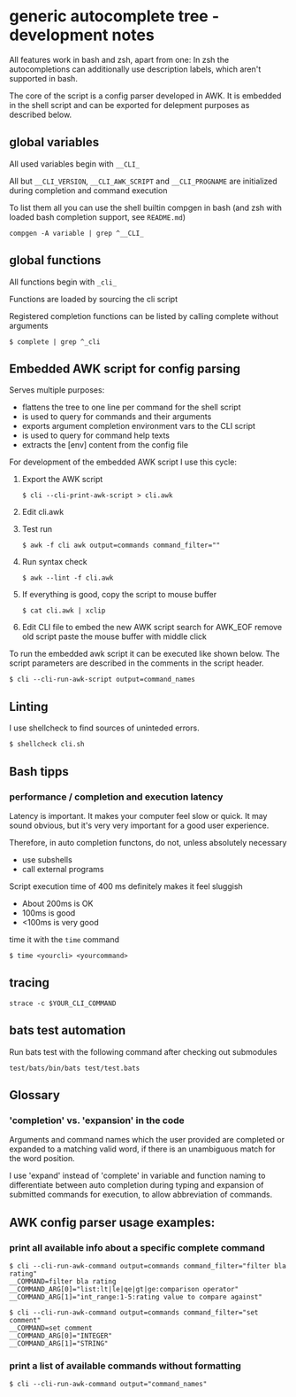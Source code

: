# generic autocomplete tree - development notes

All features work in bash and zsh, apart from one:
In zsh the autocompletions can additionally use description labels, which
aren't supported in bash.

The core of the script is a config parser developed in AWK.
It is embedded in the shell script and can be exported for delepment purposes as described below.

## global variables 

All used variables begin with `__CLI_`

All but `__CLI_VERSION`, `__CLI_AWK_SCRIPT` and `__CLI_PROGNAME` are initialized during completion and command execution

To list them all you can use the shell builtin compgen in bash (and zsh with loaded bash completion support, see `README.md`)

	compgen -A variable | grep ^__CLI_

## global functions

All functions begin with `_cli_`

Functions are loaded by sourcing the cli script


Registered completion functions can be listed by calling complete without arguments

	$ complete | grep ^_cli



## Embedded AWK script for config parsing

Serves multiple purposes:

- flattens the tree to one line per command for the shell script 
- is used to query for commands and their arguments
- exports argument completion environment vars to the CLI script
- is used to query for command help texts
- extracts the [env] content from the config file


For development of the embedded AWK script I use this cycle:

1. Export the AWK script

    `$ cli --cli-print-awk-script > cli.awk` 

2. Edit cli.awk

3. Test run

    `$ awk -f cli awk output=commands command_filter=""`

3. Run syntax check 

    `$ awk --lint -f cli.awk`

4. If everything is good, copy the script to mouse buffer

    `$ cat cli.awk | xclip`

5. Edit CLI file to embed the new AWK script
   search for AWK_EOF
   remove old script
   paste the mouse buffer with middle click

To run the embedded awk script it can be executed like shown below.
The script parameters are described in the comments in the script header.

   `$ cli --cli-run-awk-script output=command_names`

## Linting

I use shellcheck to find sources of uninteded errors.


   `$ shellcheck cli.sh`

## Bash tipps

### performance / completion and execution latency

Latency is important. It makes your computer feel slow or quick.
It may sound obvious, but it's very very important for a good user experience.

Therefore, in auto completion functons, do not, unless absolutely necessary

- use subshells
- call external programs 



Script execution time of 400 ms definitely makes it feel sluggish 

- About 200ms is OK
- 100ms is good
- <100ms is very good


time it with the `time` command

	$ time <yourcli> <yourcommand>


## tracing 

	strace -c $YOUR_CLI_COMMAND


## bats test automation

Run bats test with the following command after checking out submodules

	test/bats/bin/bats test/test.bats



## Glossary

### 'completion' vs. 'expansion' in the code

Arguments and command names which the user provided are completed
or expanded to a matching valid word, if there is an unambiguous
match for the word position. 

I use 'expand' instead of 'complete' in variable and function naming
to differentiate between auto completion during typing and
expansion of submitted commands for execution, to allow
abbreviation of commands.


## AWK config parser usage examples: 


### print all available info about a specific complete command

	$ cli --cli-run-awk-command output=commands command_filter="filter bla rating"
	__COMMAND=filter bla rating
	__COMMAND_ARG[0]="list:lt|le|qe|gt|ge:comparison operator"
	__COMMAND_ARG[1]="int_range:1-5:rating value to compare against"

	$ cli --cli-run-awk-command output=commands command_filter="set comment"   
	__COMMAND=set comment
	__COMMAND_ARG[0]="INTEGER"
	__COMMAND_ARG[1]="STRING"


### print a list of available commands without formatting

	$ cli --cli-run-awk-command output="command_names"
